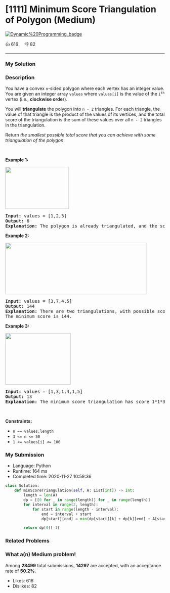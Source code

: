 # [1111] Minimum Score Triangulation of Polygon (Medium)

[![Dynamic%20Programming_badge](https://img.shields.io/badge/topic-Dynamic%20Programming-green.svg)](https://leetcode.com/problems/minimum-score-triangulation-of-polygon/) 

:+1: 616 &nbsp; &nbsp; :thumbsdown: 82

---

### My Solution


### Description
<p>You have a convex <code>n</code>-sided polygon where each vertex has an integer value. You are given an integer array <code>values</code> where <code>values[i]</code> is the value of the <code>i<sup>th</sup></code> vertex (i.e., <strong>clockwise order</strong>).</p>

<p>You will <strong>triangulate</strong> the polygon into <code>n - 2</code> triangles. For each triangle, the value of that triangle is the product of the values of its vertices, and the total score of the triangulation is the sum of these values over all <code>n - 2</code> triangles in the triangulation.</p>

<p>Return <em>the smallest possible total score that you can achieve with some triangulation of the polygon</em>.</p>

<p>&nbsp;</p>
<p><strong>Example 1:</strong></p>
<img alt="" src="https://assets.leetcode.com/uploads/2021/02/25/shape1.jpg" style="width: 201px; height: 133px;" />
<pre>
<strong>Input:</strong> values = [1,2,3]
<strong>Output:</strong> 6
<strong>Explanation:</strong> The polygon is already triangulated, and the score of the only triangle is 6.
</pre>

<p><strong>Example 2:</strong></p>
<img alt="" src="https://assets.leetcode.com/uploads/2021/02/25/shape2.jpg" style="width: 446px; height: 163px;" />
<pre>
<strong>Input:</strong> values = [3,7,4,5]
<strong>Output:</strong> 144
<strong>Explanation:</strong> There are two triangulations, with possible scores: 3*7*5 + 4*5*7 = 245, or 3*4*5 + 3*4*7 = 144.
The minimum score is 144.
</pre>

<p><strong>Example 3:</strong></p>
<img alt="" src="https://assets.leetcode.com/uploads/2021/02/25/shape3.jpg" style="width: 207px; height: 163px;" />
<pre>
<strong>Input:</strong> values = [1,3,1,4,1,5]
<strong>Output:</strong> 13
<strong>Explanation:</strong> The minimum score triangulation has score 1*1*3 + 1*1*4 + 1*1*5 + 1*1*1 = 13.
</pre>

<p>&nbsp;</p>
<p><strong>Constraints:</strong></p>

<ul>
	<li><code>n == values.length</code></li>
	<li><code>3 &lt;= n &lt;= 50</code></li>
	<li><code>1 &lt;= values[i] &lt;= 100</code></li>
</ul>



### My Submission

- Language: Python
- Runtime: 164 ms
- Completed time: 2020-11-27 10:59:36

```Python
class Solution:
    def minScoreTriangulation(self, A: List[int]) -> int:
        length = len(A)
        dp = [[0 for _ in range(length)] for _ in range(length)]
        for interval in range(2, length):
            for start in range(length - interval):
                end = interval + start
                dp[start][end] = min(dp[start][k] + dp[k][end] + A[start] * A[end] * A[k] for k in range(start + 1, end))

        return dp[0][-1]
```


### Related Problems




### What a(n) Medium problem!
Among **28499** total submissions, **14297** are accepted, with an acceptance rate of **50.2%**. <br>

- Likes: 616
- Dislikes: 82

